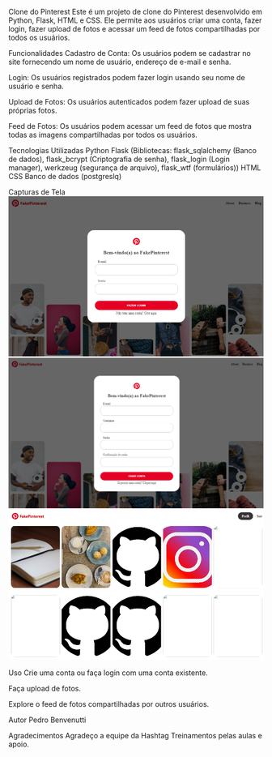 Clone do Pinterest
Este é um projeto de clone do Pinterest desenvolvido em Python, Flask, HTML e CSS. Ele permite aos usuários criar uma conta, fazer login, fazer upload de fotos e acessar um feed de fotos compartilhadas por todos os usuários.

Funcionalidades
Cadastro de Conta: Os usuários podem se cadastrar no site fornecendo um nome de usuário, endereço de e-mail e senha.

Login: Os usuários registrados podem fazer login usando seu nome de usuário e senha.

Upload de Fotos: Os usuários autenticados podem fazer upload de suas próprias fotos.

Feed de Fotos: Os usuários podem acessar um feed de fotos que mostra todas as imagens compartilhadas por todos os usuários.

Tecnologias Utilizadas
Python
Flask (Bibliotecas: flask_sqlalchemy (Banco de dados), flask_bcrypt (Criptografia de senha), flask_login (Login manager), werkzeug (segurança de arquivo), flask_wtf (formulários))
HTML 
CSS 
Banco de dados (postgreslq)


Capturas de Tela
![img.png](img.png)
![img_2.png](img_2.png)
![img_1.png](img_1.png)

Uso
Crie uma conta ou faça login com uma conta existente.

Faça upload de fotos.

Explore o feed de fotos compartilhadas por outros usuários.

Autor
Pedro Benvenutti

Agradecimentos
Agradeço a equipe da Hashtag Treinamentos pelas aulas e apoio.
